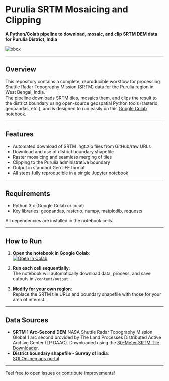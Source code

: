 # Purulia SRTM Mosaicing and Clipping


**A Python/Colab pipeline to download, mosaic, and clip SRTM DEM data for Purulia District, India**

![bbox](https://github.com/user-attachments/assets/4a95fbc6-732d-4829-abf0-d68c73b8c176)

---

## Overview

This repository contains a complete, reproducible workflow for processing Shuttle Radar Topography Mission (SRTM) data for the Purulia region in West Bengal, India.  
The pipeline downloads SRTM tiles, mosaics them, and clips the result to the district boundary using open-source geospatial Python tools (rasterio, geopandas, etc.), and is designed to run easily on this [Google Colab notebook](https://colab.research.google.com/drive/18UuRIa1y9twIXAmNs9lV-gaOVPe0AJ5w?usp=sharing/).

---

## Features

- Automated download of SRTM .hgt.zip files from GitHub/raw URLs
- Download and use of district boundary shapefile
- Raster mosaicing and seamless merging of tiles
- Clipping to the Purulia administrative boundary
- Output in standard GeoTIFF format
- All steps fully reproducible in a single Jupyter notebook


---

## Requirements

- Python 3.x (Google Colab or local)
- Key libraries: geopandas, rasterio, numpy, matplotlib, requests

All dependencies are installed in the notebook cells.

---

## How to Run

1. **Open the notebook in Google Colab**:  
   [![Open In Colab](https://colab.research.google.com/assets/colab-badge.svg)](YOUR_NOTEBOOK_LINK_HERE)

2. **Run each cell sequentially**:  
   The notebook will automatically download data, process, and save outputs in `/content/output`.

3. **Modify for your own region**:  
   Replace the SRTM tile URLs and boundary shapefile with those for your area of interest.

---

## Data Sources

- **SRTM 1 Arc-Second DEM** NASA Shuttle Radar Topography Mission Global 1 arc second provided by The Land Processes Distributed Active Archive Center (LP DAAC). Downloaded using the [30-Meter SRTM Tile Downloader](https://dwtkns.com/srtm30m/).
- **District boundary shapefile - Survay of India**:  
  [SOI Onlinemaps portal](https://onlinemaps.surveyofindia.gov.in/Home.aspx)

---

Feel free to open issues or contribute improvements!



